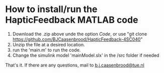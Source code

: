 # How to install/run the HapticFeedback MATLAB code

1) Download the .zip above unde the option *Code*, or use "git clone https://github.com/BJCaasenbrood/HapticFeedback-4SC040"
2) Unzip the file at a desired location.
3) run the 'main.m' to run the code.
4) Change the simulink model 'mainModel.slx' in the /src folder if needed

That's it. If there are any questions, mail to b.j.caasenbrood@tue.nl

